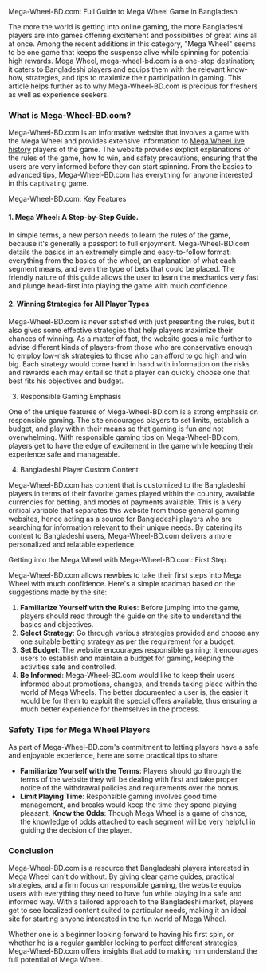 Mega-Wheel-BD.com: Full Guide to Mega Wheel Game in Bangladesh

The more the world is getting into online gaming, the more Bangladeshi players are into games offering excitement and possibilities of great wins all at once. Among the recent additions in this category, "Mega Wheel" seems to be one game that keeps the suspense alive while spinning for potential high rewards. Mega Wheel, mega-wheel-bd.com is a one-stop destination; it caters to Bangladeshi players and equips them with the relevant know-how, strategies, and tips to maximize their participation in gaming. This article helps further as to why Mega-Wheel-BD.com is precious for freshers as well as experience seekers.

### What is Mega-Wheel-BD.com?

Mega-Wheel-BD.com is an informative website that involves a game with the Mega Wheel and provides extensive information to <a href="https://mega-wheel-bd.com/">Mega Wheel live history</a> players of the game. The website provides explicit explanations of the rules of the game, how to win, and safety precautions, ensuring that the users are very informed before they can start spinning. From the basics to advanced tips, Mega-Wheel-BD.com has everything for anyone interested in this captivating game.

Mega-Wheel-BD.com: Key Features

#### 1. Mega Wheel: A Step-by-Step Guide.

In simple terms, a new person needs to learn the rules of the game, because it's generally a passport to full enjoyment. Mega-Wheel-BD.com details the basics in an extremely simple and easy-to-follow format: everything from the basics of the wheel, an explanation of what each segment means, and even the type of bets that could be placed. The friendly nature of this guide allows the user to learn the mechanics very fast and plunge head-first into playing the game with much confidence.

#### 2. Winning Strategies for All Player Types

Mega-Wheel-BD.com is never satisfied with just presenting the rules, but it also gives some effective strategies that help players maximize their chances of winning. As a matter of fact, the website goes a mile further to advise different kinds of players-from those who are conservative enough to employ low-risk strategies to those who can afford to go high and win big. Each strategy would come hand in hand with information on the risks and rewards each may entail so that a player can quickly choose one that best fits his objectives and budget.

3. Responsible Gaming Emphasis

One of the unique features of Mega-Wheel-BD.com is a strong emphasis on responsible gaming. The site encourages players to set limits, establish a budget, and play within their means so that gaming is fun and not overwhelming. With responsible gaming tips on Mega-Wheel-BD.com, players get to have the edge of excitement in the game while keeping their experience safe and manageable.

4. Bangladeshi Player Custom Content

Mega-Wheel-BD.com has content that is customized to the Bangladeshi players in terms of their favorite games played within the country, available currencies for betting, and modes of payments available. This is a very critical variable that separates this website from those general gaming websites, hence acting as a source for Bangladeshi players who are searching for information relevant to their unique needs. By catering its content to Bangladeshi users, Mega-Wheel-BD.com delivers a more personalized and relatable experience.

Getting into the Mega Wheel with Mega-Wheel-BD.com: First Step

Mega-Wheel-BD.com allows newbies to take their first steps into Mega Wheel with much confidence. Here's a simple roadmap based on the suggestions made by the site:

1. **Familiarize Yourself with the Rules**: Before jumping into the game, players should read through the guide on the site to understand the basics and objectives.
2. **Select Strategy**: Go through various strategies provided and choose any one suitable betting strategy as per the requirement for a budget.
3. **Set Budget**: The website encourages responsible gaming; it encourages users to establish and maintain a budget for gaming, keeping the activities safe and controlled.
4. **Be Informed**: Mega-Wheel-BD.com would like to keep their users informed about promotions, changes, and trends taking place within the world of Mega Wheels. The better documented a user is, the easier it would be for them to exploit the special offers available, thus ensuring a much better experience for themselves in the process.

### Safety Tips for Mega Wheel Players

As part of Mega-Wheel-BD.com's commitment to letting players have a safe and enjoyable experience, here are some practical tips to share:

- **Familiarize Yourself with the Terms**: Players should go through the terms of the website they will be dealing with first and take proper notice of the withdrawal policies and requirements over the bonus. 
- **Limit Playing Time**: Responsible gaming involves good time management, and breaks would keep the time they spend playing pleasant.
**Know the Odds**: Though Mega Wheel is a game of chance, the knowledge of odds attached to each segment will be very helpful in guiding the decision of the player.

### Conclusion
Mega-Wheel-BD.com is a resource that Bangladeshi players interested in Mega Wheel can't do without. By giving clear game guides, practical strategies, and a firm focus on responsible gaming, the website equips users with everything they need to have fun while playing in a safe and informed way. With a tailored approach to the Bangladeshi market, players get to see localized content suited to particular needs, making it an ideal site for starting anyone interested in the fun world of Mega Wheel.

Whether one is a beginner looking forward to having his first spin, or whether he is a regular gambler looking to perfect different strategies, Mega-Wheel-BD.com offers insights that add to making him understand the full potential of Mega Wheel.
